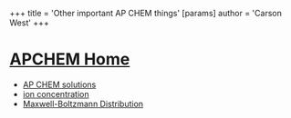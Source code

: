 +++
 title = 'Other important AP CHEM things'
[params]
	author = 'Carson West'
+++
# [APCHEM Home](./../apchem-home/)

- [AP CHEM solutions](./../ap-chem-solutions/)
- [ion concentration](./../ion-concentration/)
- [Maxwell-Boltzmann Distribution](./../maxwell-boltzmann-distribution/)